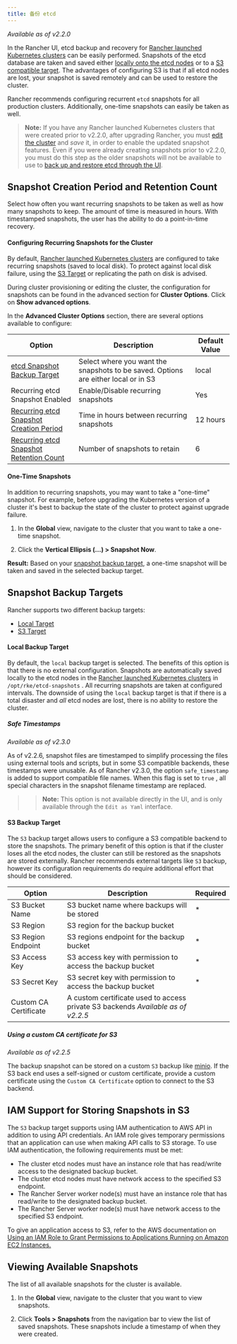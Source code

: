 ```yaml
---
title: 备份 etcd
---
```


_Available as of v2.2.0_

In the Rancher UI, etcd backup and recovery for [Rancher launched Kubernetes clusters](/docs/cluster-provisioning/rke-clusters/) can be easily performed. Snapshots of the etcd database are taken and saved either [locally onto the etcd nodes](#local-backup-target) or to a [S3 compatible target](#s3-backup-target). The advantages of configuring S3 is that if all etcd nodes are lost, your snapshot is saved remotely and can be used to restore the cluster.

Rancher recommends configuring recurrent `etcd` snapshots for all production clusters. Additionally, one-time snapshots can easily be taken as well.

> **Note:** If you have any Rancher launched Kubernetes clusters that were created prior to v2.2.0, after upgrading Rancher, you must [edit the cluster](/docs/cluster-admin/editing-clusters/) and _save_ it, in order to enable the updated snapshot features. Even if you were already creating snapshots prior to v2.2.0, you must do this step as the older snapshots will not be available to use to [back up and restore etcd through the UI](/docs/cluster-admin/restoring-etcd/).

## Snapshot Creation Period and Retention Count

Select how often you want recurring snapshots to be taken as well as how many snapshots to keep. The amount of time is measured in hours. With timestamped snapshots, the user has the ability to do a point-in-time recovery.

#### Configuring Recurring Snapshots for the Cluster

By default, [Rancher launched Kubernetes clusters](/docs/cluster-provisioning/rke-clusters/) are configured to take recurring snapshots (saved to local disk). To protect against local disk failure, using the [S3 Target](#s3-backup-target) or replicating the path on disk is advised.

During cluster provisioning or editing the cluster, the configuration for snapshots can be found in the advanced section for **Cluster Options**. Click on **Show advanced options**.

In the **Advanced Cluster Options** section, there are several options available to configure:

| Option                                                                                   | Description                                                                        | Default Value |
| ---------------------------------------------------------------------------------------- | ---------------------------------------------------------------------------------- | ------------- |
| [etcd Snapshot Backup Target](#snapshot-backup-targets)                                  | Select where you want the snapshots to be saved. Options are either local or in S3 | local         |
| Recurring etcd Snapshot Enabled                                                          | Enable/Disable recurring snapshots                                                 | Yes           |
| [Recurring etcd Snapshot Creation Period](#snapshot-creation-period-and-retention-count) | Time in hours between recurring snapshots                                          | 12 hours      |
| [Recurring etcd Snapshot Retention Count](#snapshot-creation-period-and-retention-count) | Number of snapshots to retain                                                      | 6             |

#### One-Time Snapshots

In addition to recurring snapshots, you may want to take a "one-time" snapshot. For example, before upgrading the Kubernetes version of a cluster it's best to backup the state of the cluster to protect against upgrade failure.

1. In the **Global** view, navigate to the cluster that you want to take a one-time snapshot.

2. Click the **Vertical Ellipsis (...) > Snapshot Now**.

**Result:** Based on your [snapshot backup target](#snapshot-backup-targets), a one-time snapshot will be taken and saved in the selected backup target.

## Snapshot Backup Targets

Rancher supports two different backup targets:

* [Local Target](#local-backup-target)
* [S3 Target](#s3-backup-target)

#### Local Backup Target

By default, the `local` backup target is selected. The benefits of this option is that there is no external configuration. Snapshots are automatically saved locally to the etcd nodes in the [Rancher launched Kubernetes clusters](/docs/cluster-provisioning/rke-clusters/) in `/opt/rke/etcd-snapshots` . All recurring snapshots are taken at configured intervals. The downside of using the `local` backup target is that if there is a total disaster and _all_ etcd nodes are lost, there is no ability to restore the cluster.

##### Safe Timestamps

_Available as of v2.3.0_

As of v2.2.6, snapshot files are timestamped to simplify processing the files using external tools and scripts, but in some S3 compatible backends, these timestamps were unusable. As of Rancher v2.3.0, the option `safe_timestamp` is added to support compatible file names. When this flag is set to `true` , all special characters in the snapshot filename timestamp are replaced.

> > **Note:** This option is not available directly in the UI, and is only available through the `Edit as Yaml` interface.

#### S3 Backup Target

The `S3` backup target allows users to configure a S3 compatible backend to store the snapshots. The primary benefit of this option is that if the cluster loses all the etcd nodes, the cluster can still be restored as the snapshots are stored externally. Rancher recommends external targets like `S3` backup, however its configuration requirements do require additional effort that should be considered.

| Option                | Description                                                                      | Required |
| --------------------- | -------------------------------------------------------------------------------- | -------- |
| S3 Bucket Name        | S3 bucket name where backups will be stored                                      | \*       |
| S3 Region             | S3 region for the backup bucket                                                  |          |
| S3 Region Endpoint    | S3 regions endpoint for the backup bucket                                        | \*       |
| S3 Access Key         | S3 access key with permission to access the backup bucket                        | \*       |
| S3 Secret Key         | S3 secret key with permission to access the backup bucket                        | \*       |
| Custom CA Certificate | A custom certificate used to access private S3 backends _Available as of v2.2.5_ |          |

##### Using a custom CA certificate for S3

_Available as of v2.2.5_

The backup snapshot can be stored on a custom `S3` backup like [minio](https://min.io/). If the S3 back end uses a self-signed or custom certificate, provide a custom certificate using the `Custom CA Certificate` option to connect to the S3 backend.

## IAM Support for Storing Snapshots in S3

The `S3` backup target supports using IAM authentication to AWS API in addition to using API credentials. An IAM role gives temporary permissions that an application can use when making API calls to S3 storage. To use IAM authentication, the following requirements must be met:

* The cluster etcd nodes must have an instance role that has read/write access to the designated backup bucket.
* The cluster etcd nodes must have network access to the specified S3 endpoint.
* The Rancher Server worker node(s) must have an instance role that has read/write to the designated backup bucket.
* The Rancher Server worker node(s) must have network access to the specified S3 endpoint.

To give an application access to S3, refer to the AWS documentation on [Using an IAM Role to Grant Permissions to Applications Running on Amazon EC2 Instances.](https://docs.aws.amazon.com/IAM/latest/UserGuide/id_roles_use_switch-role-ec2.html)

## Viewing Available Snapshots

The list of all available snapshots for the cluster is available.

1. In the **Global** view, navigate to the cluster that you want to view snapshots.

2. Click **Tools > Snapshots** from the navigation bar to view the list of saved snapshots. These snapshots include a timestamp of when they were created.

